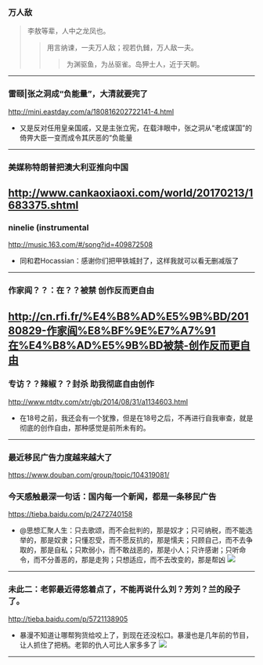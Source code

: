 ### 万人敌
>李敖等辈，人中之龙凤也。
>>用言纳谏，一夫万人敌；视若仇雠，万人敌一夫。
>>>为渊驱鱼，为丛驱雀。岛狎士人，近于天朝。
---
### 雷颐|张之洞成“负能量”，大清就要完了
http://mini.eastday.com/a/180816202722141-4.html
- 又是反对任用皇亲国戚，又是主张立宪，在载沣眼中，张之洞从“老成谋国”的倚畀大臣一变而成令其厌恶的“负能量
---
### 美媒称特朗普把澳大利亚推向中国
http://www.cankaoxiaoxi.com/world/20170213/1683375.shtml
---
### ninelie (instrumental
http://music.163.com/#/song?id=409872508
- 同和君Hocassian：感谢你们把甲铁城封了，这样我就可以看无删减版了
---
### 作家阎？？：在？？被禁 创作反而更自由
http://cn.rfi.fr/%E4%B8%AD%E5%9B%BD/20180829-作家阎%E8%BF%9E%E7%A7%91在%E4%B8%AD%E5%9B%BD被禁-创作反而更自由
---
### 专访？？辣椒？？封杀 助我彻底自由创作
http://www.ntdtv.com/xtr/gb/2014/08/31/a1134603.html
- 在18号之前，我还会有一个犹豫，但是在18号之后，不再进行自我审查，就是彻底的创作自由，那种感觉是前所未有的。
---
### 最近移民广告力度越来越大了
https://www.douban.com/group/topic/104319081/
### 今天感触最深一句话：国内每一个新闻，都是一条移民广告
https://tieba.baidu.com/p/2472740158
- @思想汇聚人生：只去歌颂，而不会批判的，那是奴才；只可纳税，而不能选举的，那是奴隶；只懂忍受，而不愿反抗的，那是懦夫；只顾自己，而不去争取的，那是自私；只欺弱小，而不敢战恶的，那是小人；只许感谢；只听命令，而不分善恶的，那是走狗；只想适应，而不去改变的，那是帮凶
![](https://imgsa.baidu.com/forum/w%3D580/sign=347f9e97c75c1038247ececa8210931c/99487566d016092476373c96d50735fae7cd3466.jpg)
---
### 未此二：老郭最近得悠着点了，不能再说什么刘？芳刘？兰的段子了。
http://tieba.baidu.com/p/5721138905
- 暴漫不知道让哪帮狗货给咬上了，到现在还没松口。暴漫也是几年前的节目，让人抓住了把柄。老郭的仇人可比人家多多了
![](http://imgsrc.baidu.com/forum/pic/item/432cd00735fae6cd187c03f203b30f2443a70f64.jpg)
---